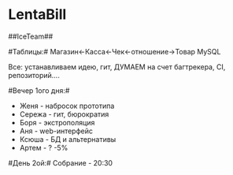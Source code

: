 # LentaBill

##IceTeam##

#Таблицы:#
Магазин<-Касса<-Чек<-отношение->Товар
MySQL

Все: устанавливаем идею, гит, ДУМАЕМ на счет багтрекера, CI, репозиторий….

#Вечер 1ого дня:#
- Женя - набросок прототипа
- Сережа - гит, бюрократия
- Боря - экстрополяция
- Аня - web-интерфейс
- Ксюша - БД и альтернативы
- Артем - ? -5%

#День 2ой:#
Собрание - 20:30


